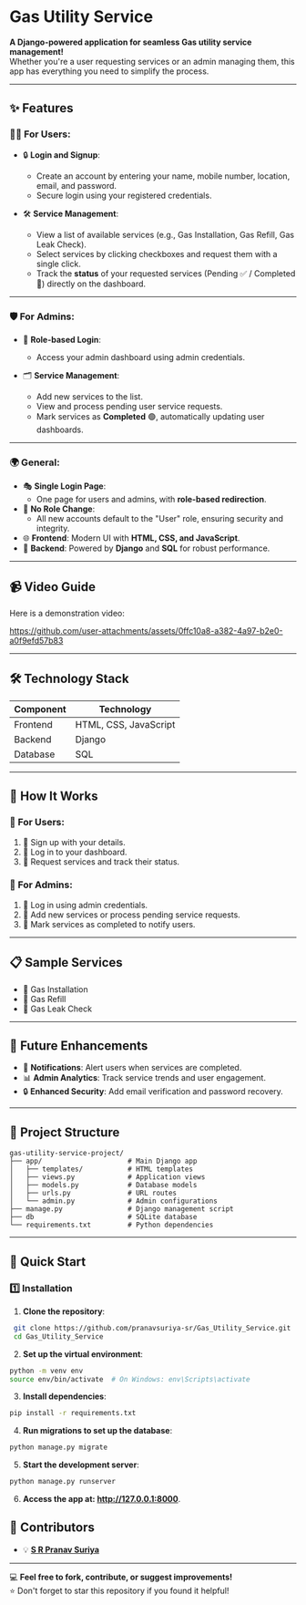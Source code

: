 # Gas Utility Service

**A Django-powered application for seamless Gas utility service management!**  
Whether you're a user requesting services or an admin managing them, this app has everything you need to simplify the process.  

---

## ✨ Features  

### 🧑‍💻 For Users:
- 🔒 **Login and Signup**:  
  - Create an account by entering your name, mobile number, location, email, and password.  
  - Secure login using your registered credentials.  

- 🛠️ **Service Management**:  
  - View a list of available services (e.g., Gas Installation, Gas Refill, Gas Leak Check).  
  - Select services by clicking checkboxes and request them with a single click.  
  - Track the **status** of your requested services (Pending ✅ / Completed 🎉) directly on the dashboard.  

---

### 🛡️ For Admins:
- 🔑 **Role-based Login**:  
  - Access your admin dashboard using admin credentials.  

- 🗂️ **Service Management**:  
  - Add new services to the list.  
  - View and process pending user service requests.  
  - Mark services as **Completed** 🟢, automatically updating user dashboards.  

---

### 🌍 General:
- 🎭 **Single Login Page**:  
  - One page for users and admins, with **role-based redirection**.  
- 🚫 **No Role Change**:  
  - All new accounts default to the "User" role, ensuring security and integrity.  
- 🌐 **Frontend**: Modern UI with **HTML, CSS, and JavaScript**.  
- 🔧 **Backend**: Powered by **Django** and **SQL** for robust performance.  

---
## 📹 Video Guide  

Here is a demonstration video:

https://github.com/user-attachments/assets/0ffc10a8-a382-4a97-b2e0-a0f9efd57b83

----
## 🛠️ Technology Stack  

| **Component**      | **Technology**       |
|---------------------|----------------------|
| Frontend           | HTML, CSS, JavaScript |
| Backend            | Django               |
| Database           | SQL                  |

---

## 🎯 How It Works  

### 📌 For Users:  
1. 🔹 Sign up with your details.  
2. 🔹 Log in to your dashboard.  
3. 🔹 Request services and track their status.  

### 📌 For Admins:  
1. 🔸 Log in using admin credentials.  
2. 🔸 Add new services or process pending service requests.  
3. 🔸 Mark services as completed to notify users.  

---

## 📋 Sample Services  
- 🔧 Gas Installation  
- 🔄 Gas Refill  
- 🚨 Gas Leak Check  

---

## 🎯 Future Enhancements  
- 🔔 **Notifications**: Alert users when services are completed.  
- 📊 **Admin Analytics**: Track service trends and user engagement.  
- 🔒 **Enhanced Security**: Add email verification and password recovery.  

---

## 📂 Project Structure  

```plaintext
gas-utility-service-project/
├── app/                     # Main Django app
│   ├── templates/           # HTML templates
│   ├── views.py             # Application views
│   ├── models.py            # Database models
│   ├── urls.py              # URL routes
│   └── admin.py             # Admin configurations
├── manage.py                # Django management script
├── db                       # SQLite database
└── requirements.txt         # Python dependencies 

```
---

## 🚀 Quick Start  

### 1️⃣ Installation  
1. **Clone the repository**:  
 ```bash
  git clone https://github.com/pranavsuriya-sr/Gas_Utility_Service.git
  cd Gas_Utility_Service
   ```
2. **Set up the virtual environment**:
  ```bash
  python -m venv env
  source env/bin/activate  # On Windows: env\Scripts\activate
```

3. **Install dependencies**:
```bash
pip install -r requirements.txt

```
4. **Run migrations to set up the database**:
```bash
python manage.py migrate
```

5. **Start the development server**:
```bash
python manage.py runserver
```

6. **Access the app at: http://127.0.0.1:8000**.


## 👥 Contributors  

- 💡 **[S R Pranav Suriya](https://github.com/pranavsuriya-sr)**  

---

💻 **Feel free to fork, contribute, or suggest improvements!**  
⭐ Don't forget to star this repository if you found it helpful!  

